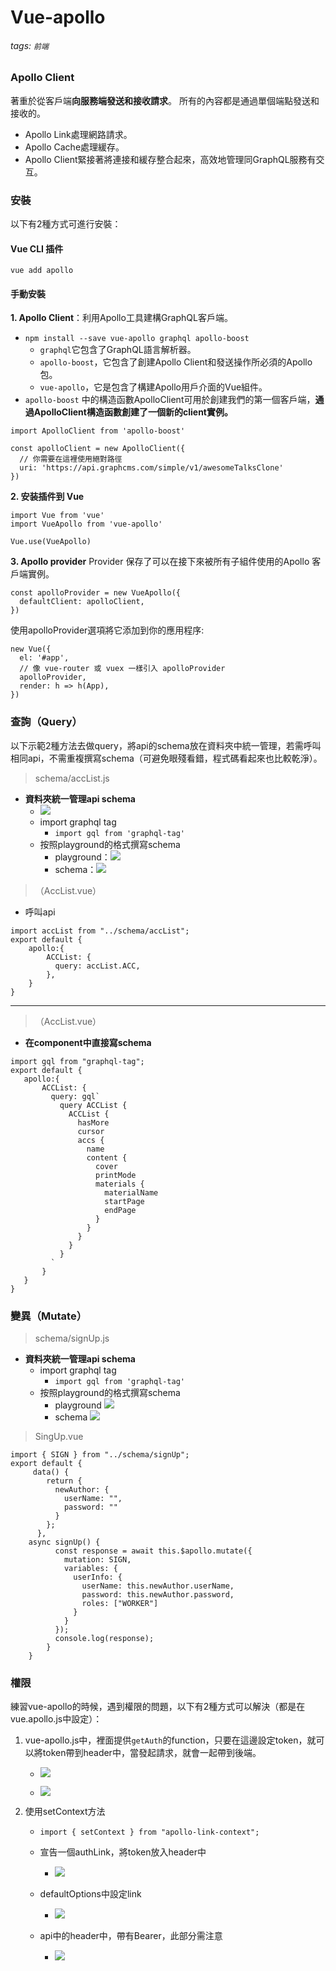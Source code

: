 # Vue-apollo
###### tags: `前端`
### Apollo Client
著重於從客戶端**向服務端發送和接收請求**。
所有的內容都是通過單個端點發送和接收的。
* Apollo Link處理網路請求。
* Apollo Cache處理緩存。
* Apollo Client緊接著將連接和緩存整合起來，高效地管理同GraphQL服務有交互。

### 安裝
以下有2種方式可進行安裝：
#### Vue CLI 插件
`vue add apollo`
#### 手動安裝
**1. Apollo Client**：利用Apollo工具建構GraphQL客戶端。
   * `npm install --save vue-apollo graphql apollo-boost`
     *  `graphql`它包含了GraphQL語言解析器。
     *  `apollo-boost`，它包含了創建Apollo Client和發送操作所必須的Apollo包。
     *  `vue-apollo`，它是包含了構建Apollo用戶介面的Vue組件。
   * `apollo-boost` 中的構造函數ApolloClient可用於創建我們的第一個客戶端，**通過ApolloClient構造函數創建了一個新的client實例。**
```bash=
import ApolloClient from 'apollo-boost'

const apolloClient = new ApolloClient({
  // 你需要在這裡使用絕對路徑
  uri: 'https://api.graphcms.com/simple/v1/awesomeTalksClone'
})
``` 
**2. 安装插件到 Vue**
```bash=
import Vue from 'vue'
import VueApollo from 'vue-apollo'

Vue.use(VueApollo)
```
**3. Apollo provider**
Provider 保存了可以在接下來被所有子組件使用的Apollo 客戶端實例。
```bash=
const apolloProvider = new VueApollo({
  defaultClient: apolloClient,
})
```
使用apolloProvider選項將它添加到你的應用程序:
```bash=
new Vue({
  el: '#app',
  // 像 vue-router 或 vuex 一樣引入 apolloProvider
  apolloProvider,
  render: h => h(App),
})
```
<!-- ## 實戰
- **建立資料夾，裡面會存放api的schema格式。**
    - ![](https://i.imgur.com/4Ek4yjG.png)
- **亦可直接將schema寫在需要呼叫的畫面裡。**
    - 缺點：使用相同api需要重複撰寫schema  -->

### 查詢（Query）
以下示範2種方法去做query，將api的schema放在資料夾中統一管理，若需呼叫相同api，不需重複撰寫schema（可避免眼殘看錯，程式碼看起來也比較乾淨）。
>schema/accList.js
- **資料夾統一管理api schema**
    - ![](https://i.imgur.com/4Ek4yjG.png)
    - import graphql tag
        - `import gql from 'graphql-tag'`
    - 按照playground的格式撰寫schema
        - playground：![](https://i.imgur.com/yiznYPT.png)
        - schema：![](https://i.imgur.com/7KIlSyU.png)

>（AccList.vue）
- 呼叫api
```bash=
import accList from "../schema/accList";
export default {
    apollo:{
        ACCList: {
          query: accList.ACC,
        },
    }
}
```


---


>（AccList.vue）
- **在component中直接寫schema**
 ```bash=
import gql from "graphql-tag";
export default {
    apollo:{
        ACCList: {
          query: gql`
            query ACCList {
              ACCList {
                hasMore
                cursor
                accs {
                  name
                  content {
                    cover
                    printMode
                    materials {
                      materialName
                      startPage
                      endPage
                    }
                  }
                }
              }
            }
          `
        }
    }
}
```
### 變異（Mutate）
>schema/signUp.js
- **資料夾統一管理api schema**
    - import graphql tag
        - `import gql from 'graphql-tag'`
    - 按照playground的格式撰寫schema
        - playground ![](https://i.imgur.com/yxNrTmv.png)
        - schema ![](https://i.imgur.com/u5NhuEV.png)
>SingUp.vue
```bash=
import { SIGN } from "../schema/signUp";
export default {
     data() {
        return {
          newAuthor: {
            userName: "",
            password: ""
          }
        };
      },
    async signUp() {
          const response = await this.$apollo.mutate({
            mutation: SIGN,
            variables: {
              userInfo: {
                userName: this.newAuthor.userName,
                password: this.newAuthor.password,
                roles: ["WORKER"]
              }
            }
          });
          console.log(response);
        }
    }
```
### 權限
練習vue-apollo的時候，遇到權限的問題，以下有2種方式可以解決（都是在vue.apollo.js中設定）：
1. vue-apollo.js中，裡面提供`getAuth`的function，只要在這邊設定token，就可以將token帶到header中，當發起請求，就會一起帶到後端。
    * ![](https://i.imgur.com/WET4JGe.png)
    
    * ![](https://i.imgur.com/caYksBt.png)

2. 使用setContext方法
    * `import { setContext } from "apollo-link-context";`

    * 宣告一個authLink，將token放入header中
        * ![](https://i.imgur.com/xHofLVA.png)
    * defaultOptions中設定link
        * ![](https://i.imgur.com/sa5B0aU.png)

    * api中的header中，帶有Bearer，此部分需注意
        * ![](https://i.imgur.com/YL7kOe7.png)


<!-- #### fetchPolicy apollo 选项
* cache-first：嘗試從緩存中首先讀取數據。如果查詢所需的數據都在緩存中，那麼將返回該數據。如果緩存結果不可用，Apollo將會從網絡中獲取。這個策略減少渲染組件時發送的網絡請求數量。

* cache-and-network：這會讓Apollo首先嘗試從緩存中讀取數據。如果完成查詢所需的所有數據都在緩存中，那麼將返回該數據。但是，無論整個數據是否在緩存中，這fetchPolicy將始終使用網絡接口執行查詢，cache-first而只有在數據不在緩存中時才會執行查詢。此策略讓用戶獲得快速響應進行了優化。

* network-only：這永遠不會從緩存中返回初始數據。相反，它將始終使用您的網絡接口向服務器發出請求。特性是與 Server 的數據一致性。

* cache-only：這永遠不會使用網絡查詢。相反，它從緩存讀取。如果數據不存在，則會拋出錯誤。 -->